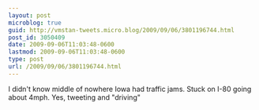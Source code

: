 ```yaml
---
layout: post
microblog: true
guid: http://vmstan-tweets.micro.blog/2009/09/06/3801196744.html
post_id: 3050409
date: 2009-09-06T11:03:48-0600
lastmod: 2009-09-06T11:03:48-0600
type: post
url: /2009/09/06/3801196744.html
---
```

I didn't know middle of nowhere Iowa had traffic jams. Stuck on I-80 going about 4mph. Yes, tweeting and "driving"
